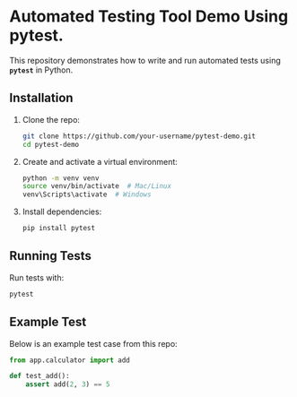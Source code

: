 # Automated Testing Tool Demo Using pytest.

This repository demonstrates how to write and run automated tests using **`pytest`** in Python.

## Installation

1. Clone the repo:
   ```bash
   git clone https://github.com/your-username/pytest-demo.git
   cd pytest-demo
   ```
   
2. Create and activate a virtual environment:
   ```bash
   python -m venv venv
   source venv/bin/activate  # Mac/Linux
   venv\Scripts\activate  # Windows
   ```
   
3. Install dependencies:
   ```bash
   pip install pytest
   ```

## Running Tests

Run tests with:
```bash
pytest
```

## Example Test

Below is an example test case from this repo:

```python
from app.calculator import add

def test_add():
    assert add(2, 3) == 5
```
